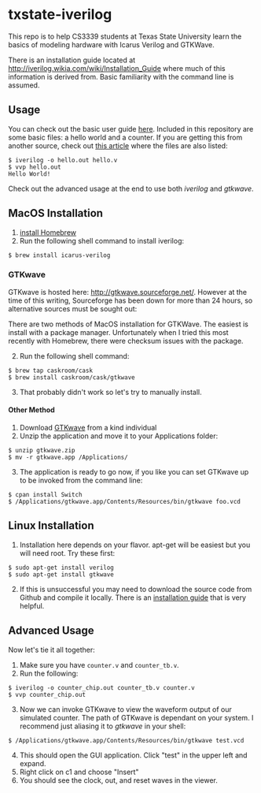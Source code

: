 # txstate-iverilog
This repo is to help CS3339 students at Texas State University learn the basics of modeling hardware with Icarus Verilog and GTKWave.

There is an installation guide located at http://iverilog.wikia.com/wiki/Installation_Guide where much of this information is derived from.  Basic familiarity with the command line is assumed.

## Usage
You can check out the basic user guide [here](http://iverilog.wikia.com/wiki/User_Guide).  Included in this repository are some basic files: a hello world and a counter.  If you are getting this from another source, check out [this article](http://iverilog.wikia.com/wiki/Getting_Started) where the files are also listed:
```shell
$ iverilog -o hello.out hello.v
$ vvp hello.out
Hello World!
```

Check out the advanced usage at the end to use both _iverilog_ and _gtkwave_.

## MacOS Installation

1. [install Homebrew](https://brew.sh/)
2. Run the following shell command to install iverilog:
```shell  
$ brew install icarus-verilog
```  

### GTKwave

GTKwave is hosted here: http://gtkwave.sourceforge.net/.  However at the time of this writing, Sourceforge has been down for more than 24 hours, so alternative sources must be sought out:

There are two methods of MacOS installation for GTKWave.  The easiest is install with a package manager.  Unfortunately when I tried this most recently with Homebrew, there were checksum issues with the package.

2. Run the following shell command:  
```shell  
$ brew tap caskroom/cask
$ brew install caskroom/cask/gtkwave
```  
3. That probably didn't work so let's try to manually install.

#### Other Method
1. Download [GTKwave](https://github.com/grantslape/txstate-iverilog/gtkwave.zip) from a kind individual
2. Unzip the application and move it to your Applications folder:
```shell
$ unzip gtkwave.zip  
$ mv -r gtkwave.app /Applications/  
```  
3. The application is ready to go now, if you like you can set GTKwave up to be invoked from the command line:
```shell
$ cpan install Switch
$ /Applications/gtkwave.app/Contents/Resources/bin/gtkwave foo.vcd
```

## Linux Installation
1. Installation here depends on your flavor.  apt-get will be easiest but you will need root.  Try these first:
```shell  
$ sudo apt-get install verilog
$ sudo apt-get install gtkwave  
```  
2. If this is unsuccessful you may need to download the source code from Github and compile it locally.  There is an [installation guide](http://iverilog.wikia.com/wiki/Installation_Guide) that is very helpful.

## Advanced Usage

Now let's tie it all together:
1. Make sure you have `counter.v` and `counter_tb.v`.
2. Run the following:  
```shell  
$ iverilog -o counter_chip.out counter_tb.v counter.v  
$ vvp counter_chip.out  
```  
3. Now we can invoke GTKwave to view the waveform output of our simulated counter.  The path of GTKwave is dependant on your system.  I recommend just aliasing it to _gtkwave_ in your shell:  
```shell  
$ /Applications/gtkwave.app/Contents/Resources/bin/gtkwave test.vcd
```  
4. This should open the GUI application.  Click "test" in the upper left and expand.
5. Right click on c1 and choose "Insert"
6. You should see the clock, out, and reset waves in the viewer.

